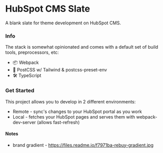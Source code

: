 # HubSpot CMS Slate

 A blank slate for theme development on HubSpot CMS.

 ### Info

The stack is somewhat opinionated and comes with a default set of build tools, preprocessors, etc:

- 📦 Webpack
- 💅 PostCSS w/ Tailwind & postcss-preset-env
- 🛠️ TypeScript

 ### Get Started

This project allows you to develop in 2 different environments:
- Remote - sync's changes to your HubSpot portal as you work
- Local - fetches your HubSpot pages and serves them with webpack-dev-server (allows fast-refresh)



 #### Notes

 - brand gradient - https://files.readme.io/f7971ba-rebuy-gradient.jpg
